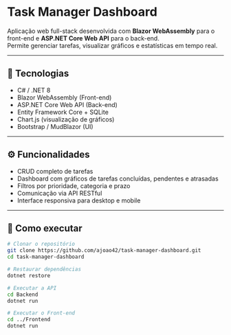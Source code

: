 # Task Manager Dashboard

Aplicação web full-stack desenvolvida com **Blazor WebAssembly** para o front-end e **ASP.NET Core Web API** para o back-end.  
Permite gerenciar tarefas, visualizar gráficos e estatísticas em tempo real.

---

## 🚀 Tecnologias
- C# / .NET 8
- Blazor WebAssembly (Front-end)
- ASP.NET Core Web API (Back-end)
- Entity Framework Core + SQLite
- Chart.js (visualização de gráficos)
- Bootstrap / MudBlazor (UI)

---

## ⚙️ Funcionalidades
- CRUD completo de tarefas
- Dashboard com gráficos de tarefas concluídas, pendentes e atrasadas
- Filtros por prioridade, categoria e prazo
- Comunicação via API RESTful
- Interface responsiva para desktop e mobile

---

## 🧩 Como executar

```bash
# Clonar o repositório
git clone https://github.com/ajoao42/task-manager-dashboard.git
cd task-manager-dashboard

# Restaurar dependências
dotnet restore

# Executar a API
cd Backend
dotnet run

# Executar o Front-end
cd ../Frontend
dotnet run
